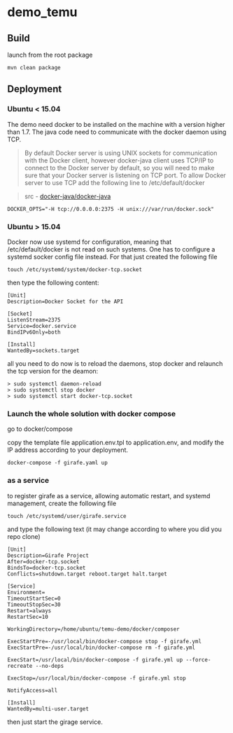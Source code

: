 # demo_temu

## Build

launch  from the root package

```
mvn clean package
```




## Deployment

### Ubuntu < 15.04
The demo need docker to be installed on the machine with a version higher than 1.7. The java code need to communicate with the docker daemon using TCP.

>By default Docker server is using UNIX sockets for communication with the Docker client, however docker-java client uses TCP/IP to connect to the Docker server by default, so you will need to make sure that your Docker server is listening on TCP port. To allow Docker server to use TCP add the following line to /etc/default/docker
 
> src - [docker-java/docker-java](https://github.com/docker-java/docker-java)

```
DOCKER_OPTS="-H tcp://0.0.0.0:2375 -H unix:///var/run/docker.sock"
```


### Ubuntu > 15.04

Docker now use systemd for configuration, meaning that /etc/default/docker is not read on such systems. One has to configure a systemd socker config file instead. For that just created the following file

```
touch /etc/systemd/system/docker-tcp.socket
```

then type the following content:
```
[Unit]
Description=Docker Socket for the API

[Socket]
ListenStream=2375
Service=docker.service
BindIPv6Only=both

[Install]
WantedBy=sockets.target
```

all you need to do now is to reload the daemons, stop docker and relaunch the tcp version for the deamon:


```
> sudo systemctl daemon-reload
> sudo systemctl stop docker
> sudo systemctl start docker-tcp.socket
```


### Launch the whole solution with docker compose

go to docker/compose 

copy the template file application.env.tpl to application.env, and modify the IP address according to your deployment.

```
docker-compose -f girafe.yaml up
```


### as a service

to register girafe as a service, allowing automatic restart, and systemd management, create the following file

```
touch /etc/systemd/user/girafe.service
```

and type the following text (it may change according to where you did you repo clone)

```
[Unit]
Description=Girafe Project
After=docker-tcp.socket
BindsTo=docker-tcp.socket
Conflicts=shutdown.target reboot.target halt.target

[Service]
Environment=
TimeoutStartSec=0
TimeoutStopSec=30
Restart=always
RestartSec=10

WorkingDirectory=/home/ubuntu/temu-demo/docker/composer

ExecStartPre=-/usr/local/bin/docker-compose stop -f girafe.yml 
ExecStartPre=-/usr/local/bin/docker-compose rm -f girafe.yml

ExecStart=/usr/local/bin/docker-compose -f girafe.yml up --force-recreate --no-deps 

ExecStop=/usr/local/bin/docker-compose -f girafe.yml stop   

NotifyAccess=all

[Install]
WantedBy=multi-user.target

```

then just start the girage service. 
